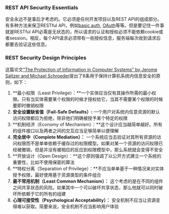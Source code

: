 ### REST API Security Essentials

安全永远不是事后才考虑的。它必须是任何开发项目以及REST API的组成部分。有多种方法来保卫RESTful API，例如[basic auth](http://howtodoinjava.com/resteasy/jax-rs-resteasy-basic-authentication-and-authorization-tutorial/), [OAuth](https://oauth.net/)等等。但是要记住一件事就是RESTful API必需是无状态的，所以请求的认证和授权必须不能依赖cookie或者session。相反，每个API请求必须带有一些授权信息，服务端每次收到请求后都要去验证这些信息。

### REST Security Design Principles

这篇论文[“The Protection of Information in Computer Systems” by Jerome Saltzer and Michael Schroeder](http://web.mit.edu/Saltzer/www/publications/protection/)提出了8条用于保持计算机系统内信息安全的原则，如下：

1. **最小权限（Least Privilege）：**一个实体应当仅有其操作所需的最小权限。只有当实体需要某个权限的时候才授权给它，当其不需要某个权限的时候要即时撤销权限
2. **安全设置缺省值（Fail-Safe Defaults）:**  一个用户对系统内任意资源的默认访问权限都应为拒绝，除非他们明确被授予某个特定的权限
3. **机制经济（Economy of Mechanism）：**这个设计应当越简单越好。所有的组件接口以及两者之间的交互应当足够简单以便理解
4. **完全居中（Complete Mediation）：** 一个系统应当去验证对其所有资源的访问权限而不是单单依赖于缓存过的权限模型。如果对某一个资源的访问权限已经被撤销，但是并没有被相应的反应到权限模型中，那么系统就会变得不安全
5. **开放设计（Open Design）：**这个原则强调了以公开方式建立一个系统的重要性，比如不使用保密的算法
6. **特权分离（Separation of Privilege）：**不应当单单基于一种情况来对实体授予权限，最好使用基于资源类型的条件组合
7. **最不常用机制（Least Common Mechanism）：** 这个考虑的是在不同的组件之间共享状态的风险。如果其中一个可以破坏共享状态，那么他就可以同时破坏所依赖于它的所有的组建
8. **心理可接受性（Psychological Acceptability）：** 安全机制不应当让资源变得难以获取。简要来说，安全机制不应当影响用户体验



